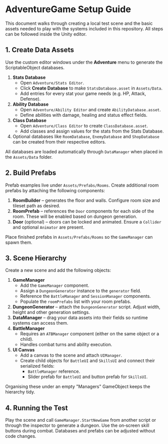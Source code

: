 # AdventureGame Setup Guide

This document walks through creating a local test scene and the basic assets needed to play with the systems included in this repository. All steps can be followed inside the Unity editor.

## 1. Create Data Assets

Use the custom editor windows under the **Adventure** menu to generate the ScriptableObject databases.

1. **Stats Database**
   - Open `Adventure/Stats Editor`.
   - Click **Create Database** to make `StatsDatabase.asset` in `Assets/Data`.
   - Add entries for every stat your game needs (e.g. HP, Attack, Defense).
2. **Ability Database**
   - Open `Adventure/Ability Editor` and create `AbilityDatabase.asset`.
   - Define abilities with damage, healing and status effect fields.
3. **Class Database**
   - Open `Adventure/Class Editor` to create `ClassDatabase.asset`.
   - Add classes and assign values for the stats from the Stats Database.
4. Optional databases like `RoomDatabase`, `EnemyDatabase` and `ShopDatabase` can be created from their respective editors.

All databases are loaded automatically through `DataManager` when placed in the `Assets/Data` folder.

## 2. Build Prefabs

Prefab examples live under `Assets/Prefabs/Rooms`. Create additional room prefabs by attaching the following components:

1. **RoomBuilder** – generates the floor and walls. Configure room size and tileset path as desired.
2. **RoomPrefab** – references the `Door` components for each side of the room. These will be enabled based on dungeon generation.
3. **Door** (optional) – doors can be locked and animated. Ensure a `Collider` and optional `Animator` are present.

Place finished prefabs in `Assets/Prefabs/Rooms` so the `GameManager` can spawn them.

## 3. Scene Hierarchy

Create a new scene and add the following objects:

1. **GameManager**
   - Add the `GameManager` component.
   - Assign a `DungeonGenerator` instance to the `generator` field.
   - Reference the `BattleManager` and `SessionManager` components.
   - Populate the `roomPrefabs` list with your room prefabs.
2. **DungeonGenerator** – attach the `DungeonGenerator` script. Adjust width, height and other generation settings.
3. **DataManager** – drag your data assets into their fields so runtime systems can access them.
4. **BattleManager**
   - Requires an `ATBManager` component (either on the same object or a child).
   - Handles combat turns and ability execution.
5. **UI Canvas**
   - Add a canvas to the scene and attach `UIManager`.
   - Create child objects for `BattleUI` and `SkillsUI` and connect their serialized fields:
     - `BattleManager` reference.
     - Slider prefab for `BattleUI` and button prefab for `SkillsUI`.

Organising these under an empty "Managers" GameObject keeps the hierarchy tidy.

## 4. Running the Test

Play the scene and call `GameManager.StartNewGame` from another script or through the inspector to generate a dungeon. Use the on‑screen skill buttons during combat. Databases and prefabs can be adjusted without code changes.

